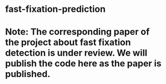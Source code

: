 # fast-fixation-prediction
# Note: The corresponding paper of the project about fast fixation detection is under review. We will publish the code here as the paper is published.
